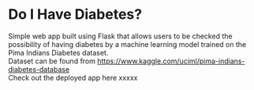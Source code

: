 # Do I Have Diabetes?

Simple web app built using Flask that allows users to be checked the possibility of having diabetes by a machine learning model trained on the Pima Indians Diabetes dataset.
<br>
Dataset can be found from https://www.kaggle.com/uciml/pima-indians-diabetes-database<br>
Check out the deployed app here xxxxx
